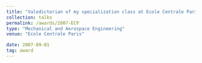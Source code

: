 ```yaml
---
title: "Valedictorian of my specialization class at Ecole Centrale Paris"
collection: talks
permalink: /awards/2007-ECP
type: "Mechanical and Aerospace Engineering"
venue: "Ecole Centrale Paris"

date: 2007-09-01
tag: award
---
```


